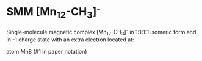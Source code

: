 # SMM [Mn<sub>12</sub>-CH<sub>3</sub>]<sup>-</sup>

Single-molecule magnetic complex [Mn<sub>12</sub>-CH<sub>3</sub>]<sup>-</sup> in 1:1:1:1 isomeric form and in -1 charge state with an extra electron located at:

   atom Mn8  (#1 in paper notation)
